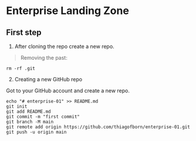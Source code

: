 # Enterprise Landing Zone

## First step 

1. After cloning the repo create a new repo.

>Removing the past:

```
rm -rf .git
```

2. Creating a new GitHub repo

Got to your GitHub account and create a new repo.

```
echo "# enterprise-01" >> README.md
git init
git add README.md
git commit -m "first commit"
git branch -M main
git remote add origin https://github.com/thiagofborn/enterprise-01.git
git push -u origin main
```